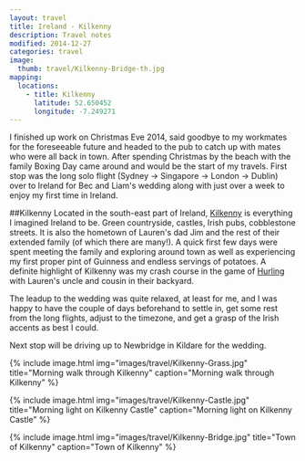 ```yaml
---
layout: travel
title: Ireland - Kilkenny
description: Travel notes
modified: 2014-12-27
categories: travel
image:
  thumb: travel/Kilkenny-Bridge-th.jpg
mapping:
  locations:
    - title: Kilkenny
      latitude: 52.650452
      longitude: -7.249271
---
```


I finished up work on Christmas Eve 2014, said goodbye to my workmates for the foreseeable future and headed to the pub to catch up with mates who were all back in town. After spending Christmas by the beach with the family Boxing Day came around and would be the start of my travels. First stop was the long solo flight (Sydney → Singapore → London → Dublin) over to Ireland for Bec and Liam's wedding along with just over a week to enjoy my first time in Ireland.

##Kilkenny
Located in the south-east part of Ireland, [Kilkenny](http://en.wikipedia.org/wiki/Kilkenny) is everything I imagined Ireland to be. Green countryside, castles, Irish pubs, cobblestone streets. It is also the hometown of Lauren's dad Jim and the rest of their extended family (of which there are many!). A quick first few days were spent meeting the family and exploring around town as well as experiencing my first proper pint of Guinness and endless servings of potatoes. A definite highlight of Kilkenny was my crash course in the game of [Hurling](http://en.wikipedia.org/wiki/Hurling) with Lauren's uncle and cousin in their backyard.

The leadup to the wedding was quite relaxed, at least for me, and I was happy to have the couple of days beforehand to settle in, get some rest from the long flights, adjust to the timezone, and get a grasp of the Irish accents as best I could.

Next stop will be driving up to Newbridge in Kildare for the wedding.

{% include image.html img="images/travel/Kilkenny-Grass.jpg" title="Morning walk through Kilkenny" caption="Morning walk through Kilkenny" %}

{% include image.html img="images/travel/Kilkenny-Castle.jpg" title="Morning light on Kilkenny Castle" caption="Morning light on Kilkenny Castle" %}

{% include image.html img="images/travel/Kilkenny-Bridge.jpg" title="Town of Kilkenny" caption="Town of Kilkenny" %}





